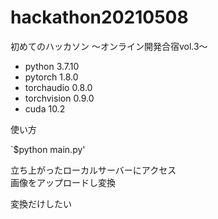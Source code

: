 # hackathon20210508

初めてのハッカソン ～オンライン開発合宿vol.3～

* python 3.7.10
* pytorch 1.8.0
* torchaudio 0.8.0
* torchvision 0.9.0
* cuda 10.2

使い方

`$python main.py'

立ち上がったローカルサーバーにアクセス  
画像をアップロードし変換


変換だけしたい 





